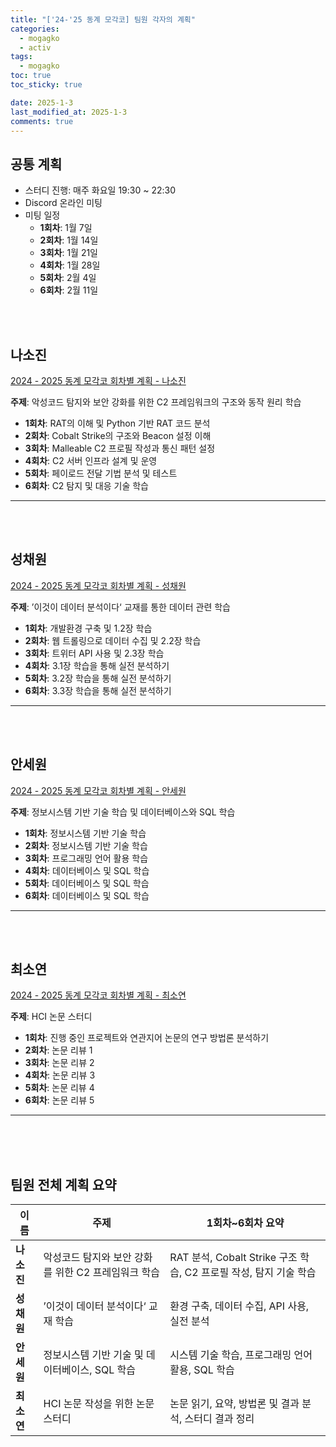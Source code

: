 ```yaml
---
title: "['24-'25 동계 모각코] 팀원 각자의 계획"
categories:
  - mogagko
  - activ
tags:
  - mogagko
toc: true
toc_sticky: true

date: 2025-1-3
last_modified_at: 2025-1-3
comments: true
---
```


## 공통 계획
- 스터디 진행: 매주 화요일 19:30 ~ 22:30
- Discord 온라인 미팅
- 미팅 일정
  - **1회차**: 1월 7일
  - **2회차**: 1월 14일
  - **3회차**: 1월 21일
  - **4회차**: 1월 28일
  - **5회차**: 2월 4일
  - **6회차**: 2월 11일

<br><br>
## 나소진
[2024 - 2025 동계 모각코 회차별 계획 - 나소진](https://me0w2en.tistory.com/entry/2024-%EB%8F%99%EA%B3%84-%EB%AA%A8%EA%B0%81%EC%BD%94-%ED%9A%8C%EC%B0%A8%EB%B3%84-%EA%B3%84%ED%9A%8D)

**주제**: 악성코드 탐지와 보안 강화를 위한 C2 프레임워크의 구조와 동작 원리 학습

- **1회차**: RAT의 이해 및 Python 기반 RAT 코드 분석
- **2회차**: Cobalt Strike의 구조와 Beacon 설정 이해
- **3회차**: Malleable C2 프로필 작성과 통신 패턴 설정
- **4회차**: C2 서버 인프라 설계 및 운영
- **5회차**: 페이로드 전달 기법 분석 및 테스트
- **6회차**: C2 탐지 및 대응 기술 학습

---
<br><br>
## 성채원
[2024 - 2025 동계 모각코 회차별 계획 - 성채원](https://velog.io/@julia2003a/2024%EB%85%84-%EB%8F%99%EA%B3%84-%EB%AA%A8%EA%B0%81%EC%BD%94-%EA%B3%84%ED%9A%8D)

**주제**: ’이것이 데이터 분석이다‘ 교재를 통한 데이터 관련 학습

- **1회차**: 개발환경 구축 및 1.2장 학습
- **2회차**: 웹 트롤링으로 데이터 수집 및 2.2장 학습
- **3회차**: 트위터 API 사용 및 2.3장 학습
- **4회차**: 3.1장 학습을 통해 실전 분석하기
- **5회차**: 3.2장 학습을 통해 실전 분석하기
- **6회차**: 3.3장 학습을 통해 실전 분석하기

---
<br><br>
## 안세원
[2024 - 2025 동계 모각코 회차별 계획 - 안세원](https://code-semicolon.tistory.com/48)

**주제**: 정보시스템 기반 기술 학습 및 데이터베이스와 SQL 학습

- **1회차**: 정보시스템 기반 기술 학습
- **2회차**: 정보시스템 기반 기술 학습
- **3회차**: 프로그래밍 언어 활용 학습
- **4회차**: 데이터베이스 및 SQL 학습
- **5회차**: 데이터베이스 및 SQL 학습
- **6회차**: 데이터베이스 및 SQL 학습

---
<br><br>
## 최소연
[2024 - 2025 동계 모각코 회차별 계획 - 최소연](https://clr4takeoff.github.io/mogagko/activ/'25-%EB%8F%99%EA%B3%84-%EB%AA%A8%EA%B0%81%EC%BD%94-%EA%B0%9C%EC%9D%B8-%EA%B3%84%ED%9A%8D)

**주제**: HCI 논문 스터디

- **1회차**: 진행 중인 프로젝트와 연관지어 논문의 연구 방법론 분석하기
- **2회차**: 논문 리뷰 1
- **3회차**: 논문 리뷰 2
- **4회차**: 논문 리뷰 3
- **5회차**: 논문 리뷰 4
- **6회차**: 논문 리뷰 5

---
<br><br><br>
## 팀원 전체 계획 요약

| **이름**     | **주제**                                                   | **1회차~6회차 요약**                                                   |
|--------------|-----------------------------------------------------------|------------------------------------------------------------------------|
| **나소진**   | 악성코드 탐지와 보안 강화를 위한 C2 프레임워크 학습        | RAT 분석, Cobalt Strike 구조 학습, C2 프로필 작성, 탐지 기술 학습     |
| **성채원**   | ’이것이 데이터 분석이다‘ 교재 학습                          | 환경 구축, 데이터 수집, API 사용, 실전 분석                           |
| **안세원**   | 정보시스템 기반 기술 및 데이터베이스, SQL 학습              | 시스템 기술 학습, 프로그래밍 언어 활용, SQL 학습                      |
| **최소연**   | HCI 논문 작성을 위한 논문 스터디                           | 논문 읽기, 요약, 방법론 및 결과 분석, 스터디 결과 정리                |

<br>
